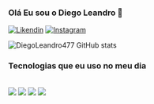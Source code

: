 ### Olá Eu sou o Diego Leandro 👋

[![Likendin](https://img.shields.io/badge/LinkedIn-0077B5?style=for-the-badge&logo=linkedin&logoColor=white)](https://www.linkedin.com/in/477diego/) [![Instagram](https://img.shields.io/badge/Instagram-E4405F?style=for-the-badge&logo=instagram&logoColor=white)](https://www.instagram.com/_diego.abreu_)

![DiegoLeandro477 GitHub stats](https://github-readme-stats.vercel.app/api?username=diegoleandro477&show_icons=true&theme=dracula)


### Tecnologias que eu uso no meu dia

<div style="display: inline_block"><br />
  <img aling="center" all="html5" src="https://img.shields.io/badge/HTML5-E34F26?style=for-the-badge&logo=html5&logoColor=white" />
  <img aling="center" all="css" src="https://img.shields.io/badge/HTML5-E34F26?style=for-the-badge&logo=html5&logoColor=white](https://img.shields.io/badge/CSS3-1572B6?style=for-the-badge&logo=css3&logoColor=white
)" />
  <img aling="center" all="java" src="https://img.shields.io/badge/HTML5-E34F26?style=for-the-badge&logo=html5&logoColor=white](https://img.shields.io/badge/Java-ED8B00?style=for-the-badge&logo=openjdk&logoColor=white
)" />
  <img aling="center" all="c#" src="https://img.shields.io/badge/HTML5-E34F26?style=for-the-badge&logo=html5&logoColor=white](https://img.shields.io/badge/C%23-239120?style=for-the-badge&logo=c-sharp&logoColor=white
)" />
  
</div>
